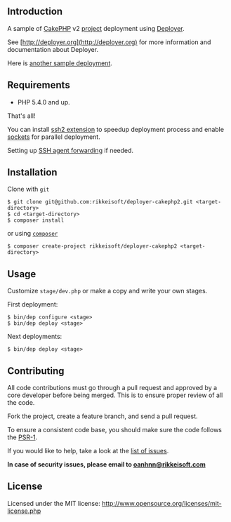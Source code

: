 Introduction
------------
A sample of [CakePHP](http://cakephp.org) v2 [project](http://github.com/rikkeisoft/cakephp2) deployment using [Deployer](http://deployer.org).

See [http://deployer.org](http://deployer.org) for more information and documentation about Deployer.

Here is [another sample deployment](http://github.com/oanhnn/deployer-example).

Requirements
------------
* PHP 5.4.0 and up.

That's all!

You can install [ssh2 extension](http://php.net/manual/en/book.ssh2.php) to speedup deployment process and enable [sockets](http://php.net/manual/en/book.sockets.php) for parallel deployment.

Setting up [SSH agent forwarding](https://developer.github.com/guides/using-ssh-agent-forwarding/) if needed.

Installation
------------
Clone with `git`
```shell
$ git clone git@github.com:rikkeisoft/deployer-cakephp2.git <target-directory>
$ cd <target-directory>
$ composer install
```
or using [`composer`](http://getcomposer.org)
```shell
$ composer create-project rikkeisoft/deployer-cakephp2 <target-directory>
```

Usage
-------------
Customize `stage/dev.php` or make a copy and write your own stages.

First deployment:
```shell
$ bin/dep configure <stage>
$ bin/dep deploy <stage>
```

Next deployments:
```shell
$ bin/dep deploy <stage>
```

Contributing
------------
All code contributions must go through a pull request and approved by a core developer before being merged.
This is to ensure proper review of all the code.

Fork the project, create a feature branch, and send a pull request.

To ensure a consistent code base, you should make sure the code follows
the [PSR-1](https://github.com/php-fig/fig-standards/blob/master/accepted/PSR-1-basic-coding-standard.md).

If you would like to help, take a look at the [list of issues](https://github.com/rikkeisoft/deployer-cakephp2/issues).   

**In case of security issues, please email to oanhnn@rikkeisoft.com**

License
-------
Licensed under the MIT license: http://www.opensource.org/licenses/mit-license.php
